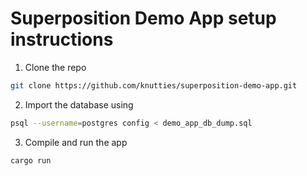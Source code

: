 # Superposition Demo App setup instructions

1. Clone the repo
```sh
git clone https://github.com/knutties/superposition-demo-app.git
```

2. Import the database using 
```sh
psql --username=postgres config < demo_app_db_dump.sql
```

3. Compile and run the app
```sh
cargo run
```

